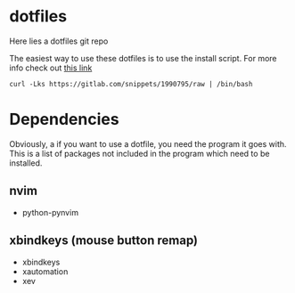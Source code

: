 # dotfiles #

Here lies a dotfiles git repo

The easiest way to use these dotfiles is to use the install script. For more info check out [this link](https://www.atlassian.com/git/tutorials/dotfiles)

`curl -Lks https://gitlab.com/snippets/1990795/raw | /bin/bash`

# Dependencies #

Obviously, a if you want to use a dotfile, you need the program it goes with. This is a list of packages not included in the program which need to be installed.

## nvim ##

- python-pynvim

## xbindkeys (mouse button remap)

- xbindkeys
- xautomation
- xev
